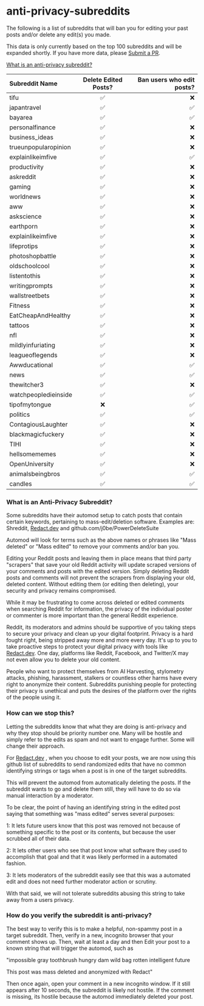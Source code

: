 # anti-privacy-subreddits
The following is a list of subreddits that will ban you for editing your past posts and/or delete any edit(s) you made.

This data is only currently based on the top 100 subreddits and will be expanded shortly. If you have more data, please [Submit a PR](https://github.com/harknesslabs/anti-privacy-subreddits/pulls).

[What is an anti-privacy subreddit?](#what-is-an-anti-privacy-subreddit)

| Subreddit Name       | Delete Edited Posts? | Ban users who edit posts? |
|:---------------------|:--------------------:|--------------------------:|
| tifu                 | ✅                    | ❌                         |
| japantravel          | ✅                    | ✅                         |
| bayarea              | ✅                    | ✅                         |
| personalfinance      | ✅                    | ❌                         |
| business_ideas       | ✅                    | ❌                         |
| trueunpopularopinion | ✅                    | ❌                         |
| explainlikeimfive    | ✅                    | ✅                         |
| productivity         | ✅                    | ❌                         |
| askreddit            | ✅                    | ❌                         |
| gaming               | ✅                    | ❌                         |
| worldnews            | ✅                    | ❌                         |
| aww                  | ✅                    | ❌                         |
| askscience           | ✅                    | ❌                         |
| earthporn            | ✅                    | ❌                         |
| explainlikeimfive    | ✅                    | ❌                         |
| lifeprotips          | ✅                    | ❌                         |
| photoshopbattle      | ✅                    | ❌                         |
| oldschoolcool        | ✅                    | ❌                         |
| listentothis         | ✅                    | ❌                         |
| writingprompts       | ✅                    | ❌                         |
| wallstreetbets       | ✅                    | ❌                         |
| Fitness              | ✅                    | ❌                         |
| EatCheapAndHealthy   | ✅                    | ❌                         |
| tattoos              | ✅                    | ❌                         |
| nfl                  | ✅                    | ❌                         |
| mildlyinfuriating    | ✅                    | ❌                         |
| leagueoflegends      | ✅                    | ❌                         |
| Awwducational        | ✅                    | ✅                         |
| news                 | ✅                    | ✅                         |
| thewitcher3          | ✅                    | ❌                         |
| watchpeopledieinside | ✅                    | ✅                         |
| tipofmytongue        | ❌                    | ✅                         |
| politics             | ✅                    | ✅                         |
| ContagiousLaughter   | ✅                    | ❌                         |
| blackmagicfuckery    | ✅                    | ❌                         |
| TIHI                 | ✅                    | ❌                         |
| hellsomememes        | ✅                    | ❌                         |
| OpenUniversity       | ✅                    | ❌                         |
| animalsbeingbros     | ✅                    | ✅                         |
| candles              | ✅                    | ✅                         |


### What is an Anti-Privacy Subreddit?

Some subreddits have their automod setup to catch posts that contain certain keywords, pertaining to mass-edit/deletion software.
Examples are:
Shreddit, [Redact.dev](https://redact.dev) and github.com/j0be/PowerDeleteSuite

Automod will look for terms such as the above names or phrases like "Mass deleted" or "Mass edited" to remove your comments and/or ban you.

Editing your Reddit posts and leaving them in place means that third party "scrapers" that save your old Reddit activity will update scraped versions of your comments and posts with the edited version. Simply deleting Reddit posts and comments will not prevent the scrapers from displaying your old, deleted content. Without editing them (or editing then deleting), your security and privacy remains compromised.

While it may be frustrating to come across deleted or edited comments when searching Reddit for information, the privacy of the individual poster or commenter is more important than the general Reddit experience. 

Reddit, its moderators and admins should be supportive of you taking steps to secure your privacy and clean up your digital footprint. Privacy is a hard fought right, being stripped away more and more every day. It's up to you to take proactive steps to protect your digital privacy with tools like [Redact.dev](https://redact.dev). One day, platforms like Reddit, Facebook, and Twitter/X may not even allow you to delete your old content.

People who want to protect themselves from AI Harvesting, stylometry attacks, phishing, harassment, stalkers or countless other harms have every right to anonymize their content. Subreddits punishing people for protecting their privacy is unethical and puts the desires of the platform over the rights of the people using it.

### How can we stop this?

Letting the subreddits know that what they are doing is anti-privacy and why they stop should be priority number one. Many will be hostile and simply refer to the edits as spam and not want to engage further. Some will change their approach.

For [Redact.dev](https://redact.dev) , when you choose to edit your posts, we are now using this github list of subreddits to send randomized edits that have no common identifying strings or tags when a post is in one of the target subreddits. 

This will prevent the automod from automatically deleting the posts. If the subreddit wants to go and delete them still, they will have to do so via manual interaction by a moderator. 

To be clear, the point of having an identifying string in the edited post saying that something was "mass edited" serves several purposes:

1: It lets future users know that this post was removed not because of something specific to the post or its contents, but because the user scrubbed all of their data.

2: It lets other users who see that post know what software they used to accomplish that goal and that it was likely performed in a automated fashion.

3: It lets moderators of the subreddit easily see that this was a automated edit and does not need further moderator action or scrutiny.

With that said, we will not tolerate subreddits abusing this string to take away from a users privacy.



### How do you verify the subreddit is anti-privacy?

The best way to verify this is to make a helpful, non-spammy post in a target subreddit. Then, verify in a new, incognito browser that your comment shows up.
Then, wait at least a day and then Edit your post to a known string that will trigger the automod, such as 

"impossible gray toothbrush hungry dam wild bag rotten intelligent future

This post was mass deleted and anonymized with Redact"

Then once again, open your comment in a new incognito window. If it still appears after 10 seconds, the subreddit is likely not hostile. If the comment is missing, its hostile because the automod immediately deleted your post.
